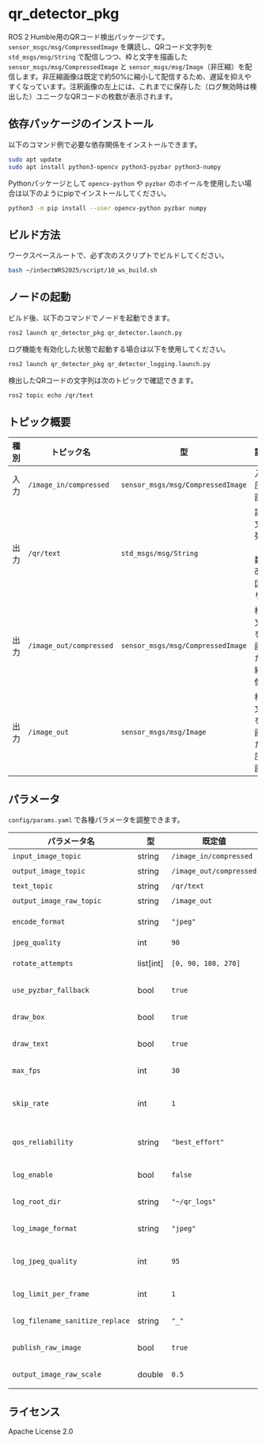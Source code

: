 # qr_detector_pkg

ROS 2 Humble用のQRコード検出パッケージです。`sensor_msgs/msg/CompressedImage` を購読し、QRコード文字列を `std_msgs/msg/String` で配信しつつ、枠と文字を描画した `sensor_msgs/msg/CompressedImage` と `sensor_msgs/msg/Image`（非圧縮）を配信します。非圧縮画像は既定で約50%に縮小して配信するため、遅延を抑えやすくなっています。注釈画像の左上には、これまでに保存した（ログ無効時は検出した）ユニークなQRコードの枚数が表示されます。

## 依存パッケージのインストール

以下のコマンド例で必要な依存関係をインストールできます。

```bash
sudo apt update
sudo apt install python3-opencv python3-pyzbar python3-numpy
```

Pythonパッケージとして `opencv-python` や `pyzbar` のホイールを使用したい場合は以下のようにpipでインストールしてください。

```bash
python3 -m pip install --user opencv-python pyzbar numpy
```

## ビルド方法

ワークスペースルートで、必ず次のスクリプトでビルドしてください。

```bash
bash ~/inSectWRS2025/script/10_ws_build.sh
```

## ノードの起動

ビルド後、以下のコマンドでノードを起動できます。

```bash
ros2 launch qr_detector_pkg qr_detector.launch.py
```

ログ機能を有効化した状態で起動する場合は以下を使用してください。

```bash
ros2 launch qr_detector_pkg qr_detector_logging.launch.py
```

検出したQRコードの文字列は次のトピックで確認できます。

```bash
ros2 topic echo /qr/text
```

## トピック概要

| 種別 | トピック名 | 型 | 説明 |
| ---- | ----------- | --- | ---- |
| 入力 | `/image_in/compressed` | `sensor_msgs/msg/CompressedImage` | 入力圧縮画像 |
| 出力 | `/qr/text` | `std_msgs/msg/String` | 認識文字列（複数は改行区切り） |
| 出力 | `/image_out/compressed` | `sensor_msgs/msg/CompressedImage` | 枠と文字を描画した圧縮画像 |
| 出力 | `/image_out` | `sensor_msgs/msg/Image` | 枠と文字を描画した非圧縮画像 |

## パラメータ

`config/params.yaml` で各種パラメータを調整できます。

| パラメータ名 | 型 | 既定値 | 説明 |
| ------------ | -- | ------ | ---- |
| `input_image_topic` | string | `/image_in/compressed` | 入力画像トピック |
| `output_image_topic` | string | `/image_out/compressed` | 出力画像トピック |
| `text_topic` | string | `/qr/text` | 認識文字列トピック |
| `output_image_raw_topic` | string | `/image_out` | 非圧縮画像トピック |
| `encode_format` | string | `"jpeg"` | 出力画像圧縮フォーマット |
| `jpeg_quality` | int | `90` | JPEGエンコード品質 |
| `rotate_attempts` | list[int] | `[0, 90, 180, 270]` | 画像を回転して検出を試みる角度 |
| `use_pyzbar_fallback` | bool | `true` | OpenCV検出失敗時にpyzbarで再検出するか |
| `draw_box` | bool | `true` | QRコード枠線を描画するか |
| `draw_text` | bool | `true` | QRコード文字列を画像上に描画するか |
| `max_fps` | int | `30` | 処理する最大フレームレート |
| `skip_rate` | int | `1` | フレーム間引き率（`n`なら`n`フレームに1回処理） |
| `qos_reliability` | string | `"best_effort"` | QoSの信頼性設定（`best_effort`/`reliable`など） |
| `log_enable` | bool | `false` | QR検出結果をログ保存するか |
| `log_root_dir` | string | `"~/qr_logs"` | ログ保存先のルートディレクトリ |
| `log_image_format` | string | `"jpeg"` | 保存画像形式（`jpeg` または `png`） |
| `log_jpeg_quality` | int | `95` | 保存画像の品質（`jpeg`は0〜100、`png`は圧縮率換算） |
| `log_limit_per_frame` | int | `1` | 1フレームあたり保存する新規文字列の最大数 |
| `log_filename_sanitize_replace` | string | `"_"` | ファイル名で使用不可文字を置換する文字 |
| `publish_raw_image` | bool | `true` | 非圧縮画像の配信を有効化するか |
| `output_image_raw_scale` | double | `0.5` | 非圧縮画像トピックの縮小率（1.0で等倍） |

## ライセンス

Apache License 2.0
